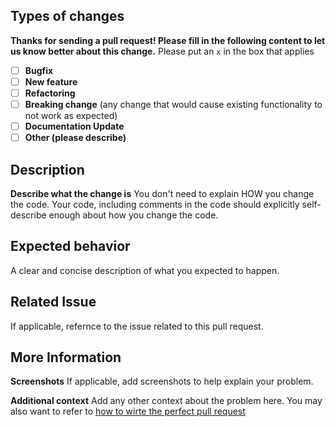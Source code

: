 ## Types of changes
**Thanks for sending a pull request! Please fill in the following content to let us know better about this change.**
Please put an `x` in the box that applies

- [ ] **Bugfix**
- [ ] **New feature**
- [ ] **Refactoring**
- [ ] **Breaking change** (any change that would cause existing functionality to not work as expected)
- [ ] **Documentation Update**
- [ ] **Other (please describe)**

## Description
**Describe what the change is**
You don't need to explain HOW you change the code. Your code, including comments in the code should explicitly
self-describe enough about how you change the code.

## Expected behavior
A clear and concise description of what you expected to happen.

## Related Issue
If applicable, refernce to the issue related to this pull request.

## More Information
**Screenshots**
If applicable, add screenshots to help explain your problem.

**Additional context**
Add any other context about the problem here. You may also want to refer
to [how to wirte the perfect pull request](https://github.blog/2015-01-21-how-to-write-the-perfect-pull-request/)
